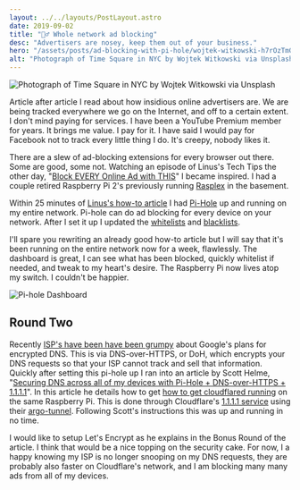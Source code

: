 ```yaml
---
layout: ../../layouts/PostLayout.astro
date: 2019-09-02
title: "🙅‍♂️ Whole network ad blocking"
desc: "Advertisers are nosey, keep them out of your business."
hero: "/assets/posts/ad-blocking-with-pi-hole/wojtek-witkowski-h7rOzTmGxWE-unsplash.jpg"
alt: "Photograph of Time Square in NYC by Wojtek Witkowski via Unsplash"
---
```


![Photograph of Time Square in NYC by Wojtek Witkowski via Unsplash](/assets/posts/ad-blocking-with-pi-hole/wojtek-witkowski-h7rOzTmGxWE-unsplash.jpg)

Article after article I read about how insidious online advertisers are. We are being tracked everywhere we go on the Internet, and off to a certain extent. I don't mind paying for services. I have been a YouTube Premium member for years. It brings me value. I pay for it. I have said I would pay for Facebook not to track every little thing I do. It's creepy, nobody likes it.

There are a slew of ad-blocking extensions for every browser out there. Some are good, some not. Watching an episode of Linus's Tech Tips the other day, "[Block EVERY Online Ad with THIS](https://www.youtube.com/watch?v=KBXTnrD_Zs4)" I became inspired. I had a couple retired Raspberry Pi 2's previously running [Rasplex](https://www.rasplex.com/) in the basement.

Within 25 minutes of [Linus's how-to article](https://linustechtips.com/main/topic/1094810-pi-hole-setup-tutorial/) I had [Pi-Hole](https://pi-hole.net/) up and running on my entire network. Pi-hole can do ad blocking for every device on your network. After I set it up I updated the [whitelists](https://github.com/anudeepND/whitelist) and [blacklists](https://v.firebog.net/hosts/lists.php).

I'll spare you rewriting an already good how-to article but I will say that it's been running on the entire network now for a week, flawlessly. The dashboard is great, I can see what has been blocked, quickly whitelist if needed, and tweak to my heart's desire. The Raspberry Pi now lives atop my switch. I couldn't be happier.

![Pi-hole Dashboard](/assets/posts/ad-blocking-with-pi-hole/pi-hole-dashboard.png)

## Round Two

Recently [ISP's have been have been grumpy](https://arstechnica.com/tech-policy/2019/09/isps-worry-a-new-chrome-feature-will-stop-them-from-spying-on-you/) about Google's plans for encrypted DNS. This is via DNS-over-HTTPS, or DoH, which encrypts your DNS requests so that your ISP cannot track and sell that information. Quickly after setting this pi-hole up I ran into an article by Scott Helme, "[Securing DNS across all of my devices with Pi-Hole + DNS-over-HTTPS + 1.1.1.1](https://scotthelme.co.uk/securing-dns-across-all-of-my-devices-with-pihole-dns-over-https-1-1-1-1/)". In this article he details how to get [how to get cloudflared running](https://scotthelme.co.uk/securing-dns-across-all-of-my-devices-with-pihole-dns-over-https-1-1-1-1/#installingcloudflared) on the same Raspberry Pi. This is done through Cloudflare's [1.1.1.1 service](https://1.1.1.1/) using their [argo-tunnel](https://www.cloudflare.com/products/argo-tunnel/). Following Scott's instructions this was up and running in no time.

I would like to setup Let's Encrypt as he explains in the Bonus Round of the article. I think that would be a nice topping on the security cake. For now, I a happy knowing my ISP is no longer snooping on my DNS requests, they are probably also faster on Cloudflare's network, and I am blocking many many ads from all of my devices.
